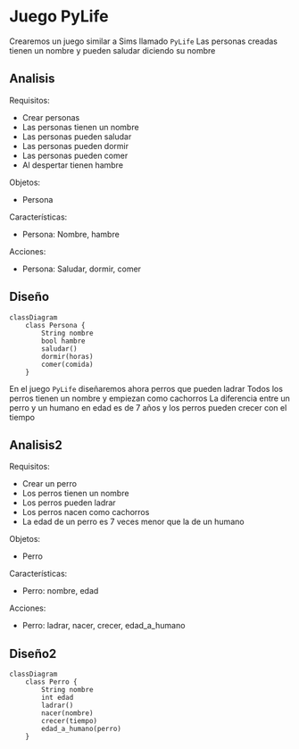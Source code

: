 # Juego PyLife

Crearemos un juego similar a Sims llamado `PyLife`
Las personas creadas tienen un nombre y
pueden saludar diciendo su nombre

## Analisis

Requisitos:

- Crear personas
- Las personas tienen un nombre
- Las personas pueden saludar
- Las personas pueden dormir
- Las personas pueden comer
- Al despertar tienen hambre

Objetos:

- Persona

Características:

- Persona: Nombre, hambre
  
Acciones:

- Persona: Saludar, dormir, comer

## Diseño

```mermaid
classDiagram
    class Persona {
        String nombre
        bool hambre
        saludar()
        dormir(horas)
        comer(comida)
    }
```

En el juego `PyLife` diseñaremos ahora perros que pueden ladrar
Todos los perros tienen un nombre y empiezan como cachorros
La diferencia entre un perro y un humano en edad es de 7 años
y los perros pueden crecer con el tiempo

## Analisis2

Requisitos:

- Crear un perro
- Los perros tienen un nombre
- Los perros pueden ladrar
- Los perros nacen como cachorros
- La edad de un perro es 7 veces menor que la de un humano

Objetos:

- Perro

Características:

- Perro: nombre, edad

Acciones:

- Perro: ladrar, nacer, crecer, edad_a_humano

## Diseño2

```mermaid
classDiagram
    class Perro {
        String nombre
        int edad
        ladrar()
        nacer(nombre)
        crecer(tiempo)
        edad_a_humano(perro)
    }
```
